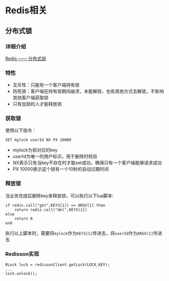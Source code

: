 # Redis相关

## 分布式锁

### 详细介绍
[Redis —— 分布式锁](https://juejin.im/post/5e1977dd6fb9a02fbb76e8eb)

### 特性
* 互斥性：只能有一个客户端持有锁
* 防死锁：客户端在持有锁期间崩溃，未能解锁，也有其他方式去解锁，不影响其他客户端获取锁
* 只有加锁的人才能释放锁

### 获取锁
使用以下指令：
```
SET mylock userId NX PX 10000
```
* mylock为锁对应的key
* userId为唯一的用户标识，用于删除时校验
* NX表示只有当key不存在时才能set成功，确保只有一个客户端能够请求成功
* PX 10000表示这个锁有一个10秒的自动过期时间

### 释放锁
当业务完成后删除key来释放锁，可以执行以下lua脚本:
```
if redis.call("get",KEYS[1]) == ARGV[1] then
    return redis.call("del",KEYS[1])
else
    return 0
end
```
执行以上脚本时，需要将`mylock`作为`KEYS[1]`传进去，将`userId`作为`ARGV[1]`传进去

### Redisson实现
```
RLock lock = redissonClient.getLock(LOCK_KEY);
...
lock.unlock();
```


